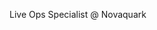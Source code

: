 Live Ops Specialist @ Novaquark

<!---
NQ-Deckard/NQ-Deckard is a ✨ special ✨ repository because its `README.md` (this file) appears on your GitHub profile.
You can click the Preview link to take a look at your changes.
--->
